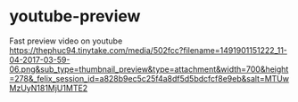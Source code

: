 # youtube-preview
Fast preview video on youtube
https://thephuc94.tinytake.com/media/502fcc?filename=1491901151222_11-04-2017-03-59-06.png&sub_type=thumbnail_preview&type=attachment&width=700&height=278&_felix_session_id=a828b9ec5c25f4a8df5d5bdcfcf8e9eb&salt=MTUwMzUyN181MjU1MTE2
